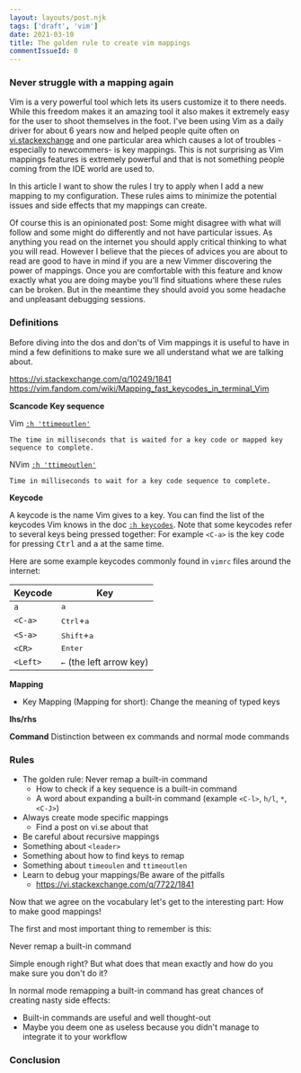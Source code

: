 ```yaml
---
layout: layouts/post.njk
tags: ['draft', 'vim']
date: 2021-03-10
title: The golden rule to create vim mappings
commentIssueId: 0
---
```


### Never struggle with a mapping again

Vim is a very powerful tool which lets its users customize it to there needs. While this freedom makes it an amazing tool it also makes it extremely easy for the user to shoot themselves in the foot. I've been using Vim as a daily driver for about 6 years now and helped people quite often on [vi.stackexchange](https://vi.stackexchange.com) and one particular area which causes a lot of troubles -especially to newcommers- is key mappings. This is not surprising as Vim mappings features is extremely powerful and that is not something people coming from the IDE world are used to.

In this article I want to show the rules I try to apply when I add a new mapping to my configuration. These rules aims to minimize the potential issues and side effects that my mappings can create.

Of course this is an opinionated post: Some might disagree with what will follow and some might do differently and not have particular issues. As anything you read on the internet you should apply critical thinking to what you will read. However I believe that the pieces of advices you are about to read are good to have in mind if you are a new Vimmer discovering the power of mappings. Once you are comfortable with this feature and know exactly what you are doing maybe you'll find situations where these rules can be broken. But in the meantime they should avoid you some headache and unpleasant debugging sessions.

### Definitions

Before diving into the dos and don'ts of Vim mappings it is useful to have in mind a few definitions to make sure we all understand what we are talking about.

https://vi.stackexchange.com/q/10249/1841
https://vim.fandom.com/wiki/Mapping_fast_keycodes_in_terminal_Vim

**Scancode**
**Key sequence**

Vim [`:h 'ttimeoutlen'`](http://vimhelp.appspot.com/options.txt.html#%27ttimeoutlen%27)

    The time in milliseconds that is waited for a key code or mapped key
    sequence to complete.

NVim [`:h 'ttimeoutlen'`](https://neovim.io/doc/user/options.html#%27ttimeoutlen%27)

    Time in milliseconds to wait for a key code sequence to complete.

**Keycode**

A keycode is the name Vim gives to a key. You can find the list of the keycodes Vim knows in the doc [`:h keycodes`](http://vimhelp.appspot.com/intro.txt.html#keycodes). Note that some keycodes refer to several keys being pressed together: For example `<C-a>` is the key code for pressing <kbd>Ctrl</kbd> and <kbd>a</kbd> at the same time.

Here are some example keycodes commonly found in `vimrc` files around the internet:

| Keycode          | Key                                |
|------------------|------------------------------------|
| `a`              | <kbd>a</kbd>                       |
| `<C-a>`          | <kbd>Ctrl</kbd>+<kbd>a</kbd>       |
| `<S-a>`          | <kbd>Shift</kbd>+<kbd>a</kbd>      |
| `<CR>`           | <kbd>Enter</kbd>                   |
| `<Left>`         | <kbd>←</kbd> (the left arrow key)  |


**Mapping**
- Key Mapping (Mapping for short): Change the meaning of typed keys

**lhs/rhs**

**Command**
Distinction between ex commands and normal mode commands

### Rules

- The golden rule: Never remap a built-in command
  - How to check if a key sequence is a built-in command
  - A word about expanding a built-in command (example `<C-l>`, `h/l`, `*`, `<C-J>`)
- Always create mode specific mappings
  - Find a post on vi.se about that
- Be careful about recursive mappings
- Something about `<leader>`
- Something about how to find keys to remap
- Something about `timeoulen` and `ttimeoutlen`
- Learn to debug your mappings/Be aware of the pitfalls
  - https://vi.stackexchange.com/q/7722/1841


Now that we agree on the vocabulary let's get to the interesting part: How to make good mappings!

The first and most important thing to remember is this:

Never remap a built-in command

Simple enough right? But what does that mean exactly and how do you make sure you don't do it?

In normal mode remapping a built-in command has great chances of creating nasty side effects:

- Built-in commands are useful and well thought-out
 - Maybe you deem one as useless because you didn't manage to integrate it to your workflow

### Conclusion

<!-- vim: set spell: -->
